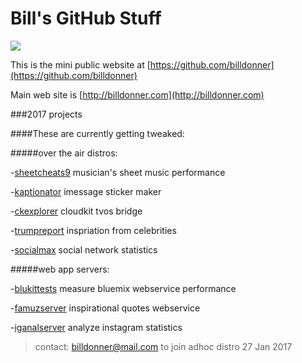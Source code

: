 Bill's GitHub Stuff
===============
![](https://avatars1.githubusercontent.com/u/137947?v=3&s=96)

This is the mini public website at [https://github.com/billdonner](https://github.com/billdonner)

Main web site is [http://billdonner.com](http://billdonner.com)

###2017 projects 

####These are currently getting tweaked:

#####over the air distros:

-[sheetcheats9](http://billdonner.com/sc9) musician's sheet music performance

-[kaptionator](http://billdonner.com/kaptionz) imessage sticker maker

-[ckexplorer](http://billdonner.com) cloudkit tvos bridge

-[trumpreport](http://billdonner.com/tr) inspriation from celebrities

-[socialmax](http://billdonner.com/tr) social network statistics

#####web app servers:

-[blukittests](https://github.com/billdonner/blukit-tests) measure bluemix webservice performance

-[famuzserver](https://github.com/billdonner/faymuzserver) inspirational quotes webservice

-[iganalserver](http://billdonner.com) analyze instagram statistics

>contact: billdonner@mail.com to join adhoc distro  27 Jan 2017

